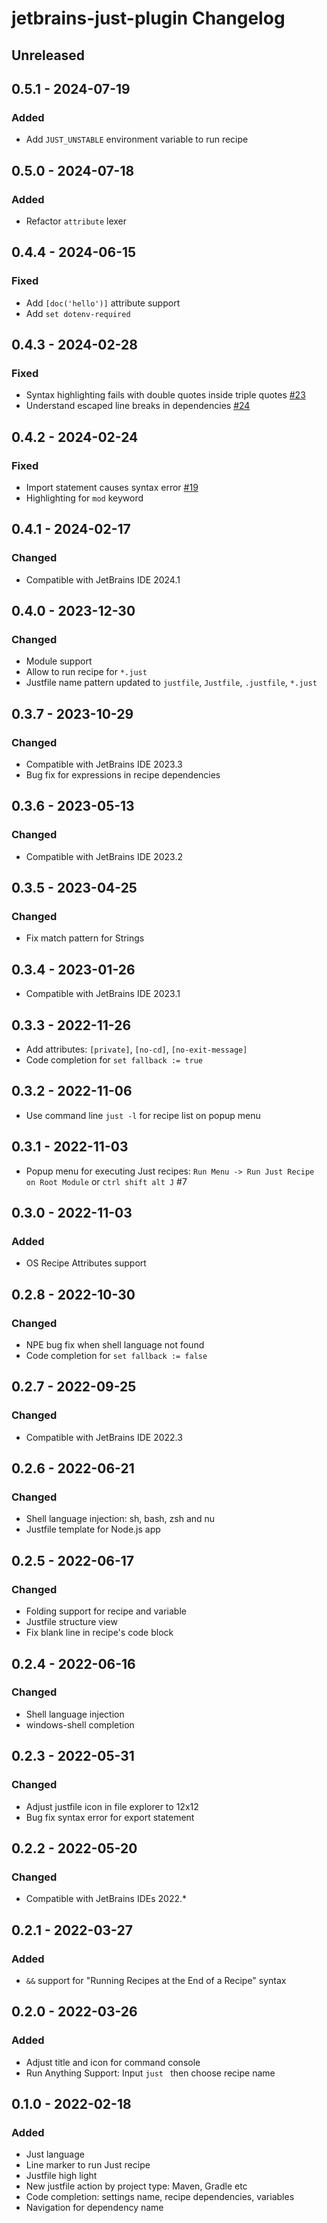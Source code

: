 <!-- Keep a Changelog guide -> https://keepachangelog.com -->

# jetbrains-just-plugin Changelog

## Unreleased

## 0.5.1 - 2024-07-19

### Added

- Add `JUST_UNSTABLE` environment variable to run recipe

## 0.5.0 - 2024-07-18

### Added

- Refactor `attribute` lexer

## 0.4.4 - 2024-06-15

### Fixed

- Add `[doc('hello')]` attribute support
- Add `set dotenv-required`

## 0.4.3 - 2024-02-28

### Fixed

- Syntax highlighting fails with double quotes inside triple
  quotes [#23](https://github.com/linux-china/jetbrains-just-plugin/issues/23)
- Understand escaped line breaks in dependencies [#24](https://github.com/linux-china/jetbrains-just-plugin/issues/24)

## 0.4.2 - 2024-02-24

### Fixed

- Import statement causes syntax error [#19](https://github.com/linux-china/jetbrains-just-plugin/issues/19)
- Highlighting for `mod` keyword

## 0.4.1 - 2024-02-17

### Changed

- Compatible with JetBrains IDE 2024.1

## 0.4.0 - 2023-12-30

### Changed

- Module support
- Allow to run recipe for `*.just`
- Justfile name pattern updated to `justfile`, `Justfile`, `.justfile`, `*.just`

## 0.3.7 - 2023-10-29

### Changed

- Compatible with JetBrains IDE 2023.3
- Bug fix for expressions in recipe dependencies

## 0.3.6 - 2023-05-13

### Changed

- Compatible with JetBrains IDE 2023.2

## 0.3.5 - 2023-04-25

### Changed

- Fix match pattern for Strings

## 0.3.4 - 2023-01-26

- Compatible with JetBrains IDE 2023.1

## 0.3.3 - 2022-11-26

- Add attributes: `[private]`, `[no-cd]`, `[no-exit-message]`
- Code completion for `set fallback := true`

## 0.3.2 - 2022-11-06

- Use command line `just -l` for recipe list on popup menu

## 0.3.1 - 2022-11-03

- Popup menu for executing Just recipes: `Run Menu -> Run Just Recipe on Root Module` or `ctrl shift alt J` #7

## 0.3.0 - 2022-11-03

### Added

- OS Recipe Attributes support

## 0.2.8 - 2022-10-30

### Changed

- NPE bug fix when shell language not found
- Code completion for `set fallback := false`

## 0.2.7 - 2022-09-25

### Changed

- Compatible with JetBrains IDE 2022.3

## 0.2.6 - 2022-06-21

### Changed

- Shell language injection: sh, bash, zsh and nu
- Justfile template for Node.js app

## 0.2.5 - 2022-06-17

### Changed

- Folding support for recipe and variable
- Justfile structure view
- Fix blank line in recipe's code block

## 0.2.4 - 2022-06-16

### Changed

- Shell language injection
- windows-shell completion

## 0.2.3 - 2022-05-31

### Changed

- Adjust justfile icon in file explorer to 12x12
- Bug fix syntax error for export statement

## 0.2.2 - 2022-05-20

### Changed

- Compatible with JetBrains IDEs 2022.*

## 0.2.1 - 2022-03-27

### Added

- `&&` support for "Running Recipes at the End of a Recipe" syntax

## 0.2.0 - 2022-03-26

### Added

- Adjust title and icon for command console
- Run Anything Support:  Input `just ` then choose recipe name

## 0.1.0 - 2022-02-18

### Added

- Just language
- Line marker to run Just recipe
- Justfile high light
- New justfile action by project type: Maven, Gradle etc
- Code completion: settings name, recipe dependencies, variables
- Navigation for dependency name
